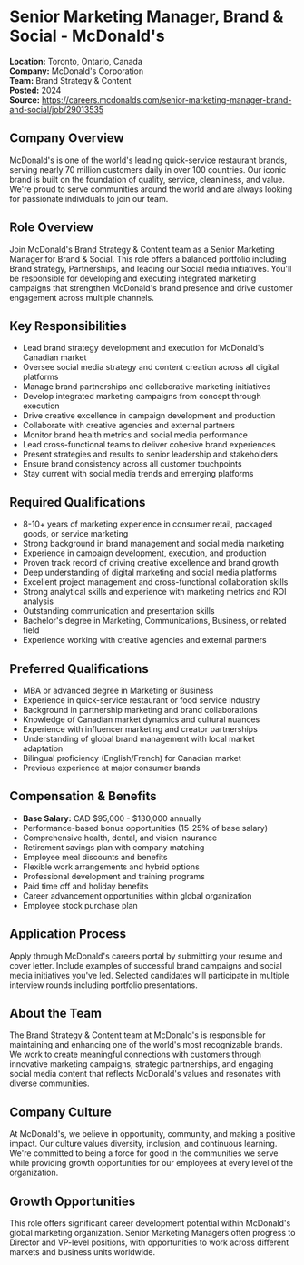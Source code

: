 # Senior Marketing Manager, Brand & Social - McDonald's
**Location:** Toronto, Ontario, Canada  
**Company:** McDonald's Corporation  
**Team:** Brand Strategy & Content  
**Posted:** 2024  
**Source:** https://careers.mcdonalds.com/senior-marketing-manager-brand-and-social/job/29013535  

## Company Overview
McDonald's is one of the world's leading quick-service restaurant brands, serving nearly 70 million customers daily in over 100 countries. Our iconic brand is built on the foundation of quality, service, cleanliness, and value. We're proud to serve communities around the world and are always looking for passionate individuals to join our team.

## Role Overview
Join McDonald's Brand Strategy & Content team as a Senior Marketing Manager for Brand & Social. This role offers a balanced portfolio including Brand strategy, Partnerships, and leading our Social media initiatives. You'll be responsible for developing and executing integrated marketing campaigns that strengthen McDonald's brand presence and drive customer engagement across multiple channels.

## Key Responsibilities
- Lead brand strategy development and execution for McDonald's Canadian market
- Oversee social media strategy and content creation across all digital platforms
- Manage brand partnerships and collaborative marketing initiatives
- Develop integrated marketing campaigns from concept through execution
- Drive creative excellence in campaign development and production
- Collaborate with creative agencies and external partners
- Monitor brand health metrics and social media performance
- Lead cross-functional teams to deliver cohesive brand experiences
- Present strategies and results to senior leadership and stakeholders
- Ensure brand consistency across all customer touchpoints
- Stay current with social media trends and emerging platforms

## Required Qualifications
- 8-10+ years of marketing experience in consumer retail, packaged goods, or service marketing
- Strong background in brand management and social media marketing
- Experience in campaign development, execution, and production
- Proven track record of driving creative excellence and brand growth
- Deep understanding of digital marketing and social media platforms
- Excellent project management and cross-functional collaboration skills
- Strong analytical skills and experience with marketing metrics and ROI analysis
- Outstanding communication and presentation skills
- Bachelor's degree in Marketing, Communications, Business, or related field
- Experience working with creative agencies and external partners

## Preferred Qualifications
- MBA or advanced degree in Marketing or Business
- Experience in quick-service restaurant or food service industry
- Background in partnership marketing and brand collaborations
- Knowledge of Canadian market dynamics and cultural nuances
- Experience with influencer marketing and creator partnerships
- Understanding of global brand management with local market adaptation
- Bilingual proficiency (English/French) for Canadian market
- Previous experience at major consumer brands

## Compensation & Benefits
- **Base Salary:** CAD $95,000 - $130,000 annually
- Performance-based bonus opportunities (15-25% of base salary)
- Comprehensive health, dental, and vision insurance
- Retirement savings plan with company matching
- Employee meal discounts and benefits
- Flexible work arrangements and hybrid options
- Professional development and training programs
- Paid time off and holiday benefits
- Career advancement opportunities within global organization
- Employee stock purchase plan

## Application Process
Apply through McDonald's careers portal by submitting your resume and cover letter. Include examples of successful brand campaigns and social media initiatives you've led. Selected candidates will participate in multiple interview rounds including portfolio presentations.

## About the Team
The Brand Strategy & Content team at McDonald's is responsible for maintaining and enhancing one of the world's most recognizable brands. We work to create meaningful connections with customers through innovative marketing campaigns, strategic partnerships, and engaging social media content that reflects McDonald's values and resonates with diverse communities.

## Company Culture
At McDonald's, we believe in opportunity, community, and making a positive impact. Our culture values diversity, inclusion, and continuous learning. We're committed to being a force for good in the communities we serve while providing growth opportunities for our employees at every level of the organization.

## Growth Opportunities
This role offers significant career development potential within McDonald's global marketing organization. Senior Marketing Managers often progress to Director and VP-level positions, with opportunities to work across different markets and business units worldwide.